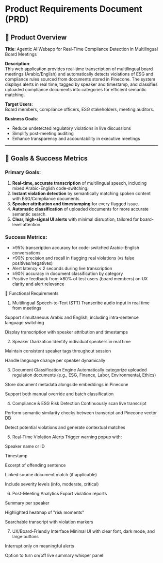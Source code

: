 # Product Requirements Document (PRD)

## 🧭 Product Overview

**Title**: Agentic AI Webapp for Real-Time Compliance Detection in Multilingual Board Meetings

**Description**:  
This web application provides real-time transcription of multilingual board meetings (Arabic/English) and automatically detects violations of ESG and compliance rules sourced from documents stored in Pinecone. The system displays alerts in real time, tagged by speaker and timestamp, and classifies uploaded compliance documents into categories for efficient semantic matching.

**Target Users**:  
Board members, compliance officers, ESG stakeholders, meeting auditors.

**Business Goals**:
- Reduce undetected regulatory violations in live discussions
- Simplify post-meeting auditing
- Enhance transparency and accountability in executive meetings


---

## 🎯 Goals & Success Metrics

### Primary Goals:
1. **Real-time, accurate transcription** of multilingual speech, including mixed Arabic-English code-switching.
2. **Instant violation detection** by semantically matching spoken content with ESG/Compliance documents.
3. **Speaker attribution and timestamping** for every flagged issue.
4. **Automatic classification** of uploaded documents for more accurate semantic search.
5. **Clear, high-signal UI alerts** with minimal disruption, tailored for board-level attention.

### Success Metrics:
- ≥95% transcription accuracy for code-switched Arabic-English conversations
- ≥90% precision and recall in flagging real violations (vs false positives/negatives)
- Alert latency < 2 seconds during live transcription
- ≥90% accuracy in document classification by category
- Positive feedback from ≥80% of test users (board members) on UX clarity and alert relevance

🔧 Functional Requirements
1. Multilingual Speech-to-Text (STT)
Transcribe audio input in real time from meetings

Support simultaneous Arabic and English, including intra-sentence language switching

Display transcription with speaker attribution and timestamps

2. Speaker Diarization
Identify individual speakers in real time

Maintain consistent speaker tags throughout session

Handle language change per speaker dynamically

3. Document Classification Engine
Automatically categorize uploaded regulation documents (e.g., ESG, Finance, Labor, Environmental, Ethics)

Store document metadata alongside embeddings in Pinecone

Support both manual override and batch classification

4. Compliance & ESG Risk Detection
Continuously scan live transcript

Perform semantic similarity checks between transcript and Pinecone vector DB

Detect potential violations and generate contextual matches

5. Real-Time Violation Alerts
Trigger warning popup with:

Speaker name or ID

Timestamp

Excerpt of offending sentence

Linked source document match (if applicable)

Include severity levels (info, moderate, critical)

6. Post-Meeting Analytics
Export violation reports

Summary per speaker

Highlighted heatmap of "risk moments"

Searchable transcript with violation markers

7. UX/Board-Friendly Interface
Minimal UI with clear font, dark mode, and large buttons

Interrupt only on meaningful alerts

Option to turn on/off live summary whisper panel
